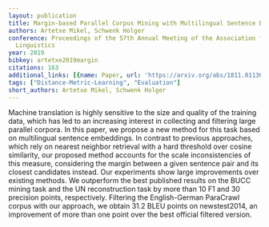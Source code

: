 ```yaml
---
layout: publication
title: Margin-based Parallel Corpus Mining with Multilingual Sentence Embeddings
authors: Artetxe Mikel, Schwenk Holger
conference: Proceedings of the 57th Annual Meeting of the Association for Computational
  Linguistics
year: 2019
bibkey: artetxe2019margin
citations: 163
additional_links: [{name: Paper, url: 'https://arxiv.org/abs/1811.01136'}]
tags: ["Distance-Metric-Learning", "Evaluation"]
short_authors: Artetxe Mikel, Schwenk Holger
---
```

Machine translation is highly sensitive to the size and quality of the
training data, which has led to an increasing interest in collecting and
filtering large parallel corpora. In this paper, we propose a new method for
this task based on multilingual sentence embeddings. In contrast to previous
approaches, which rely on nearest neighbor retrieval with a hard threshold over
cosine similarity, our proposed method accounts for the scale inconsistencies
of this measure, considering the margin between a given sentence pair and its
closest candidates instead. Our experiments show large improvements over
existing methods. We outperform the best published results on the BUCC mining
task and the UN reconstruction task by more than 10 F1 and 30 precision points,
respectively. Filtering the English-German ParaCrawl corpus with our approach,
we obtain 31.2 BLEU points on newstest2014, an improvement of more than one
point over the best official filtered version.